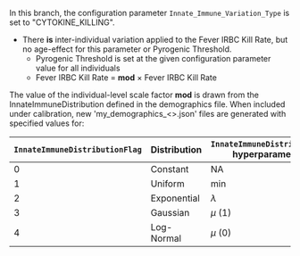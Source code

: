 In this branch, the configuration parameter `Innate_Immune_Variation_Type` is set to "CYTOKINE_KILLING".

- There **is** inter-individual variation applied to the Fever IRBC Kill Rate, but no age-effect for this parameter or Pyrogenic Threshold.
    - Pyrogenic Threshold is set at the given configuration parameter value for all individuals
    - Fever IRBC Kill Rate = **mod** $\times$ Fever IRBC Kill Rate

The value of the individual-level scale factor **mod** is drawn from the InnateImmuneDistribution defined in the demographics file. When included under calibration, new 'my_demographics_<>.json' files are generated with specified values for: 

| `InnateImmuneDistributionFlag` | Distribution | `InnateImmuneDistribution1` hyperparameter | `InnateImmuneDistribution2` hyperparameter |
|--------------------------------|--------------|--------------------------------------------|--------------------------------------------|
| 0                              | Constant     | NA                                         |  NA                                        |
| 1                              | Uniform      | min                                        |  max (1)                                   |
| 2                              | Exponential  | $\lambda$                                  |  NA                                        |
| 3                              | Gaussian     | $\mu$ (1)                                  |  $\sigma$                                  |
| 4                              | Log-Normal   | $\mu$ (0)                                  |  $\sigma$                                  |
